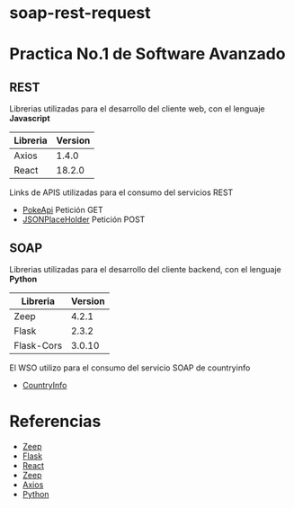 # soap-rest-request
# Practica No.1 de Software Avanzado

## REST 
Librerias utilizadas para el desarrollo del cliente web, con el lenguaje **Javascript**


| Libreria | Version |
| ----------- | ----------- |
| Axios | 1.4.0 |
| React | 18.2.0 |

Links de APIS utilizadas para el consumo del servicios REST

- [PokeApi](https://pokeapi.co/) Petición GET
- [JSONPlaceHolder](https://pokeapi.co/) Petición POST


## SOAP

Librerias utilizadas para el desarrollo del cliente backend, con el lenguaje **Python**


| Libreria | Version |
| ----------- | ----------- |
| Zeep | 4.2.1 |
| Flask | 2.3.2 |
| Flask-Cors | 3.0.10 |

El WSO utilizo para el consumo del servicio SOAP de countryinfo

- [CountryInfo](http://webservices.oorsprong.org/websamples.countryinfo/CountryInfoService.wso)


# Referencias

- [Zeep](https://docs.python-zeep.org/en/master/)
- [Flask](https://flask.palletsprojects.com/en/2.3.x/)
- [React](https://react.dev/)
- [Zeep](https://docs.python-zeep.org/en/master/)
- [Axios](https://axios-http.com/docs/intro)
- [Python](https://www.python.org/)
